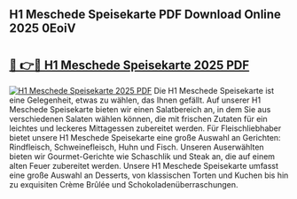 ## H1 Meschede Speisekarte PDF Download Online 2025 0EoiV

# <h2><a href="http://gccdez.nevu.top/?p=H1+Meschede+Speisekarte">🔗 👉🔴 H1 Meschede Speisekarte 2025 PDF</a></h2>

[![H1 Meschede Speisekarte 2025 PDF](https://i.imgur.com/dBaPXMq.png)](http://gccdez.nevu.top/?p=H1+Meschede+Speisekarte)
Die H1 Meschede Speisekarte ist eine Gelegenheit, etwas zu wählen, das Ihnen gefällt. Auf unserer H1 Meschede Speisekarte bieten wir einen Salatbereich an, in dem Sie aus verschiedenen Salaten wählen können, die mit frischen Zutaten für ein leichtes und leckeres Mittagessen zubereitet werden. Für Fleischliebhaber bietet unsere H1 Meschede Speisekarte eine große Auswahl an Gerichten: Rindfleisch, Schweinefleisch, Huhn und Fisch. Unseren Auserwählten bieten wir Gourmet-Gerichte wie Schaschlik und Steak an, die auf einem alten Feuer zubereitet werden. Unsere H1 Meschede Speisekarte umfasst eine große Auswahl an Desserts, von klassischen Torten und Kuchen bis hin zu exquisiten Crème Brûlée und Schokoladenüberraschungen.
